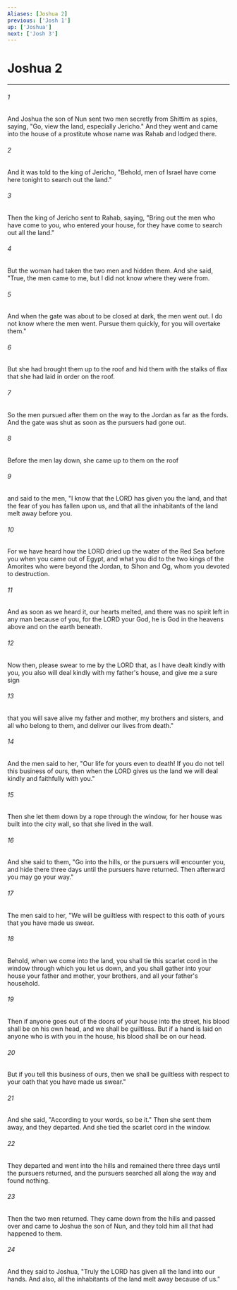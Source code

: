 ```yaml
---
Aliases: [Joshua 2]
previous: ['Josh 1']
up: ['Joshua']
next: ['Josh 3']
---
```

# Joshua 2

***

 

###### 1 
And Joshua the son of Nun sent two men secretly from Shittim as spies, saying, "Go, view the land, especially Jericho." And they went and came into the house of a prostitute whose name was Rahab and lodged there. 
 

###### 2 
And it was told to the king of Jericho, "Behold, men of Israel have come here tonight to search out the land." 
 

###### 3 
Then the king of Jericho sent to Rahab, saying, "Bring out the men who have come to you, who entered your house, for they have come to search out all the land." 
 

###### 4 
But the woman had taken the two men and hidden them. And she said, "True, the men came to me, but I did not know where they were from. 
 

###### 5 
And when the gate was about to be closed at dark, the men went out. I do not know where the men went. Pursue them quickly, for you will overtake them." 
 

###### 6 
But she had brought them up to the roof and hid them with the stalks of flax that she had laid in order on the roof. 
 

###### 7 
So the men pursued after them on the way to the Jordan as far as the fords. And the gate was shut as soon as the pursuers had gone out.
 
 

###### 8 
Before the men lay down, she came up to them on the roof 
 

###### 9 
and said to the men, "I know that the LORD has given you the land, and that the fear of you has fallen upon us, and that all the inhabitants of the land melt away before you. 
 

###### 10 
For we have heard how the LORD dried up the water of the Red Sea before you when you came out of Egypt, and what you did to the two kings of the Amorites who were beyond the Jordan, to Sihon and Og, whom you devoted to destruction. 
 

###### 11 
And as soon as we heard it, our hearts melted, and there was no spirit left in any man because of you, for the LORD your God, he is God in the heavens above and on the earth beneath. 
 

###### 12 
Now then, please swear to me by the LORD that, as I have dealt kindly with you, you also will deal kindly with my father's house, and give me a sure sign 
 

###### 13 
that you will save alive my father and mother, my brothers and sisters, and all who belong to them, and deliver our lives from death." 
 

###### 14 
And the men said to her, "Our life for yours even to death! If you do not tell this business of ours, then when the LORD gives us the land we will deal kindly and faithfully with you."
 
 

###### 15 
Then she let them down by a rope through the window, for her house was built into the city wall, so that she lived in the wall. 
 

###### 16 
And she said to them, "Go into the hills, or the pursuers will encounter you, and hide there three days until the pursuers have returned. Then afterward you may go your way." 
 

###### 17 
The men said to her, "We will be guiltless with respect to this oath of yours that you have made us swear. 
 

###### 18 
Behold, when we come into the land, you shall tie this scarlet cord in the window through which you let us down, and you shall gather into your house your father and mother, your brothers, and all your father's household. 
 

###### 19 
Then if anyone goes out of the doors of your house into the street, his blood shall be on his own head, and we shall be guiltless. But if a hand is laid on anyone who is with you in the house, his blood shall be on our head. 
 

###### 20 
But if you tell this business of ours, then we shall be guiltless with respect to your oath that you have made us swear." 
 

###### 21 
And she said, "According to your words, so be it." Then she sent them away, and they departed. And she tied the scarlet cord in the window.
 
 

###### 22 
They departed and went into the hills and remained there three days until the pursuers returned, and the pursuers searched all along the way and found nothing. 
 

###### 23 
Then the two men returned. They came down from the hills and passed over and came to Joshua the son of Nun, and they told him all that had happened to them. 
 

###### 24 
And they said to Joshua, "Truly the LORD has given all the land into our hands. And also, all the inhabitants of the land melt away because of us."
 
